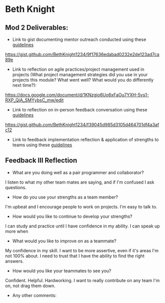 # Beth Knight


## Mod 2 Deliverables:
* Link to gist documenting mentor outreach conducted using these [guidelines](https://github.com/turingschool/career-development-curriculum/blob/master/module_two/cold_outreach_i_guidelines.md)

https://gist.github.com/BethKnight1234/9f17636edabad0232e2de123ad7ca89e

* Link to reflection on agile practices/project management used in projects (What project management strategies did you use in your projects this module? What went well? What would you do differently next time?):

https://docs.google.com/document/d/1KNzgio6Uo6xFaOu7YXH-5vs1-RXP_QiA_SMYybsC_mw/edit

* Link to reflection on in-person feedback conversation using these [guidelines](https://github.com/turingschool/career-development-curriculum/blob/master/module_two/feedback_conversation_reflection_guidelines.md)

https://gist.github.com/BethKnight1234/f39045d985d3105d464701df4a3afc12

* Link to feedback implementation reflection & application of strengths to teams using these [guidelines](https://github.com/turingschool/career-development-curriculum/blob/master/module_two/feedback_implementation_strengths_reflection.md)

## Feedback III Reflection

* What are you doing well as a pair programmer and collaborator?

I listen to what my other team mates are saying, and if I'm confused I ask questions. 

* How do you use your strengths as a team member?

I'm upbeat and I encourage people to work on projects. I'm easy to talk to. 

* How would you like to continue to develop your strengths?

I can study and practice until I have confidence in my ability. I can speak up more when 

* What would you like to improve on as a teammate? 

My confidence in my skill. I want to be more assertive, even if it's areas I'm not 100% about. I need to trust that I have the ability to find the right answers.  

* How would you like your teammates to see you?

Confident. Helpful. Hardworking. I want to really contribute on any team I'm on, not drag them down.

* Any other comments:

